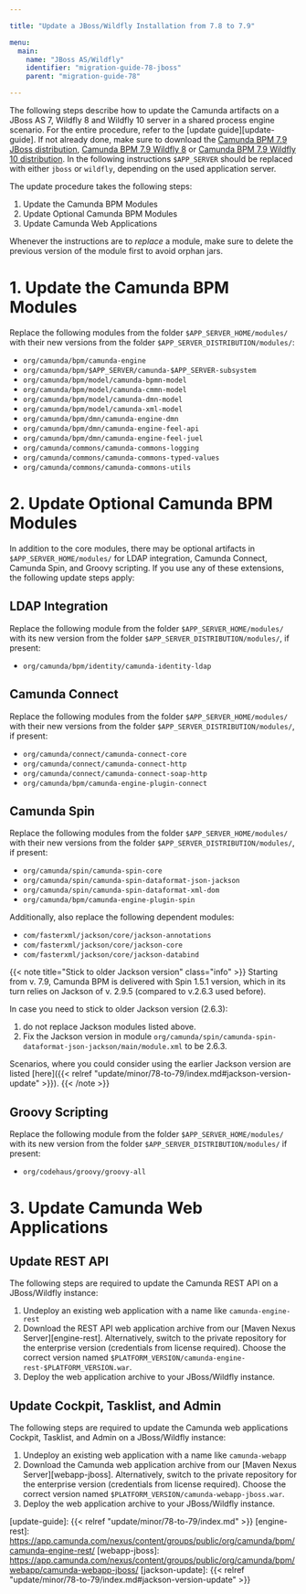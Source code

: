 ```yaml
---

title: "Update a JBoss/Wildfly Installation from 7.8 to 7.9"

menu:
  main:
    name: "JBoss AS/Wildfly"
    identifier: "migration-guide-78-jboss"
    parent: "migration-guide-78"

---
```


The following steps describe how to update the Camunda artifacts on a JBoss AS
7, Wildfly 8 and Wildfly 10 server in a shared process engine scenario. For the entire
procedure, refer to the [update guide][update-guide]. If not
already done, make sure to download the [Camunda BPM 7.9 JBoss distribution](http://camunda.org/release/camunda-bpm/jboss/7.9/), [Camunda BPM 7.9 Wildfly 8](http://camunda.org/release/camunda-bpm/wildfly8/7.9/)
or [Camunda BPM 7.9 Wildfly 10 distribution](http://camunda.org/release/camunda-bpm/wildfly10/7.9/). In the following instructions
`$APP_SERVER` should be replaced with either `jboss` or `wildfly`, depending on
the used application server.

The update procedure takes the following steps:

1. Update the Camunda BPM Modules
2. Update Optional Camunda BPM Modules
3. Update Camunda Web Applications

Whenever the instructions are to *replace* a module, make sure to delete the previous version of the module first to avoid orphan jars.

# 1. Update the Camunda BPM Modules

Replace the following modules from the folder `$APP_SERVER_HOME/modules/` with their new versions from the folder `$APP_SERVER_DISTRIBUTION/modules/`:

* `org/camunda/bpm/camunda-engine`
* `org/camunda/bpm/$APP_SERVER/camunda-$APP_SERVER-subsystem`
* `org/camunda/bpm/model/camunda-bpmn-model`
* `org/camunda/bpm/model/camunda-cmmn-model`
* `org/camunda/bpm/model/camunda-dmn-model`
* `org/camunda/bpm/model/camunda-xml-model`
* `org/camunda/bpm/dmn/camunda-engine-dmn`
* `org/camunda/bpm/dmn/camunda-engine-feel-api`
* `org/camunda/bpm/dmn/camunda-engine-feel-juel`
* `org/camunda/commons/camunda-commons-logging`
* `org/camunda/commons/camunda-commons-typed-values`
* `org/camunda/commons/camunda-commons-utils`

# 2. Update Optional Camunda BPM Modules

In addition to the core modules, there may be optional artifacts in `$APP_SERVER_HOME/modules/` for LDAP integration, Camunda Connect, Camunda Spin, and Groovy scripting.
If you use any of these extensions, the following update steps apply:

## LDAP Integration

Replace the following module from the folder `$APP_SERVER_HOME/modules/` with its new version from the folder `$APP_SERVER_DISTRIBUTION/modules/`, if present:

* `org/camunda/bpm/identity/camunda-identity-ldap`

## Camunda Connect

Replace the following modules from the folder `$APP_SERVER_HOME/modules/` with their new versions from the folder `$APP_SERVER_DISTRIBUTION/modules/`, if present:

* `org/camunda/connect/camunda-connect-core`
* `org/camunda/connect/camunda-connect-http`
* `org/camunda/connect/camunda-connect-soap-http`
* `org/camunda/bpm/camunda-engine-plugin-connect`

## Camunda Spin

Replace the following modules from the folder `$APP_SERVER_HOME/modules/` with their new versions from the folder `$APP_SERVER_DISTRIBUTION/modules/`, if present:

* `org/camunda/spin/camunda-spin-core`
* `org/camunda/spin/camunda-spin-dataformat-json-jackson`
* `org/camunda/spin/camunda-spin-dataformat-xml-dom`
* `org/camunda/bpm/camunda-engine-plugin-spin`

Additionally, also replace the following dependent modules:

* `com/fasterxml/jackson/core/jackson-annotations`
* `com/fasterxml/jackson/core/jackson-core`
* `com/fasterxml/jackson/core/jackson-databind`

{{< note title="Stick to older Jackson version" class="info" >}}
Starting from v. 7.9, Camunda BPM is delivered with Spin 1.5.1 version, which in its turn relies on Jackson of v. 2.9.5 (compared to v.2.6.3 used before). 

In case you need to stick to older Jackson version (2.6.3):

1. do not replace Jackson modules listed above.
2. Fix the Jackson version in module `org/camunda/spin/camunda-spin-dataformat-json-jackson/main/module.xml` to be 2.6.3. 

Scenarios, where you could consider using the earlier Jackson version are listed [here]({{< relref "update/minor/78-to-79/index.md#jackson-version-update" >}}).
{{< /note >}}

## Groovy Scripting

Replace the following module from the folder `$APP_SERVER_HOME/modules/` with its new version from the folder `$APP_SERVER_DISTRIBUTION/modules/` if present:

* `org/codehaus/groovy/groovy-all`


# 3. Update Camunda Web Applications

## Update REST API

The following steps are required to update the Camunda REST API on a JBoss/Wildfly instance:

1. Undeploy an existing web application with a name like `camunda-engine-rest`
2. Download the REST API web application archive from our [Maven Nexus Server][engine-rest]. Alternatively, switch to the private repository for
   the enterprise version (credentials from license required). Choose the correct version named `$PLATFORM_VERSION/camunda-engine-rest-$PLATFORM_VERSION.war`.
3. Deploy the web application archive to your JBoss/Wildfly instance.

## Update Cockpit, Tasklist, and Admin

The following steps are required to update the Camunda web applications Cockpit, Tasklist, and Admin on a JBoss/Wildfly instance:

1. Undeploy an existing web application with a name like `camunda-webapp`
2. Download the Camunda web application archive from our [Maven Nexus Server][webapp-jboss].
   Alternatively, switch to the private repository for the enterprise version (credentials from license required).
   Choose the correct version named `$PLATFORM_VERSION/camunda-webapp-jboss.war`.
3. Deploy the web application archive to your JBoss/Wildfly instance.


[update-guide]: {{< relref "update/minor/78-to-79/index.md" >}}
[engine-rest]: https://app.camunda.com/nexus/content/groups/public/org/camunda/bpm/camunda-engine-rest/
[webapp-jboss]: https://app.camunda.com/nexus/content/groups/public/org/camunda/bpm/webapp/camunda-webapp-jboss/
[jackson-update]: {{< relref "update/minor/78-to-79/index.md#jackson-version-update" >}}
